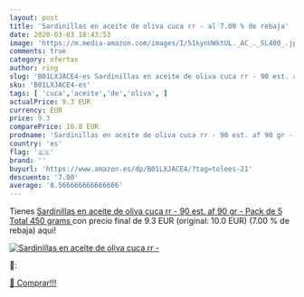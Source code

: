 ```yaml
---
layout: post
title: 'Sardinillas en aceite de oliva cuca rr - al 7.00 % de rebaja'
date: 2020-03-03 18:43:53
image: 'https://m.media-amazon.com/images/I/51kynUWktUL._AC_._SL400_.jpg'
comments: true
category: ofertas
author: ring
slug: 'B01LXJACE4-es Sardinillas en aceite de oliva cuca rr - 90 est. af 90 gr...'
sku: 'B01LXJACE4-es'
tags: [ 'cuca','aceite','de','oliva', ]
actualPrice: 9.3 EUR
currency: EUR
price: 9.3
comparePrice: 10.0 EUR
prodname: 'Sardinillas en aceite de oliva cuca rr - 90 est. af 90 gr - Pack de 5  Total 450 grams '
country: 'es'
flag: '🇪🇸'
brand: ''
buyurl: 'https://www.amazon.es/dp/B01LXJACE4/?tag=tolees-21'
descuento: '7.00'
average: '8.566666666666666'
---
```


Tienes [Sardinillas en aceite de oliva cuca rr - 90 est. af 90 gr - Pack de 5  Total 450 grams ](https://www.amazon.es/dp/B01LXJACE4/?tag=tolees-21) con precio final de  9.3 EUR (original: 10.0 EUR) (7.00 %  de rebaja) aqui!

[![Sardinillas en aceite de oliva cuca rr -](https://m.media-amazon.com/images/I/51kynUWktUL._AC_._SL400_.jpg)](https://www.amazon.es/dp/B01LXJACE4/?tag=tolees-21)

🔎:


[🛒 Comprar!!!](https://www.amazon.es/dp/B01LXJACE4/?tag=tolees-21)
